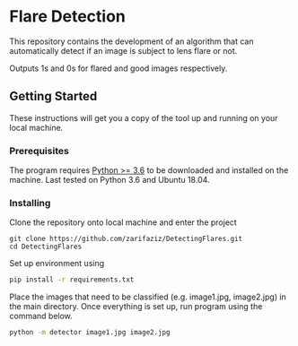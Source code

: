 # Flare Detection

This repository contains the development of an algorithm that can automatically detect if an image
is subject to lens flare or not.

Outputs 1s and 0s for flared and good images respectively.

## Getting Started

These instructions will get you a copy of the tool up and running on your local machine.

### Prerequisites

The program requires [Python >= 3.6](https://www.python.org/downloads/) to be downloaded and installed on the machine.
Last tested on Python 3.6 and Ubuntu 18.04.

### Installing
Clone the repository onto local machine and enter the project
```
git clone https://github.com/zarifaziz/DetectingFlares.git
cd DetectingFlares
```
Set up environment using
```bash
pip install -r requirements.txt
```
Place the images that need to be classified (e.g. image1.jpg, image2.jpg) in the main directory.
Once everything is set up, run program using the command below.
```bash
python -m detector image1.jpg image2.jpg
```
